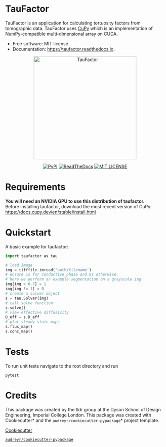 # TauFactor

TauFactor is an application for calculating tortuosity factors from tomographic data. TauFactor uses [CuPy](https://cupy.dev/) which is an implementation of NumPy-compatible multi-dimensional array on CUDA.

-   Free software: MIT license
-   Documentation: https://taufactor.readthedocs.io.

<p align="center">
<img src="https://tldr-group.github.io/static/media/tau_example.685a0640.png" alt="TauFactor" width="324" height="324">
</p>
<p align="center">
<a href="https://pypi.python.org/pypi/taufactor">
        <img src="https://img.shields.io/pypi/v/taufactor.svg"
            alt="PyPI"></a>
<a href="https://taufactor.readthedocs.io/en/latest/?badge=latest">
        <img src="https://readthedocs.org/projects/taufactor/badge/?version=latest"
            alt="ReadTheDocs"></a>
<a href="https://opensource.org/licenses/MIT">
        <img src="https://img.shields.io/badge/License-MIT-yellow.svg"
            alt="MIT LICENSE"></a>
</p>

# Requirements

**You will need an NVIDIA GPU to use this distribution of taufactor.** <br />
Before installing taufactor, download the most recent version of CuPy:
https://docs.cupy.dev/en/stable/install.html

# Quickstart

A basic example for taufactor:

```python
import taufactor as tau

# load image
img = tifffile.imread('path/filename')
# ensure 1s for conductive phase and 0s otherwise.
# here we perform an example segmentation on a grayscale img
img[img > 0.7] = 1
img[img != 1] = 0
# create a solver object
s = tau.Solver(img)
# call solve function
s.solve()
# view effective diffusivity
D_eff = s.D_eff
# plot steady state maps
s.flux_map()
s.conc_map()

```

# Tests

To run unit tests navigate to the root directory and run

```
pytest
```

# Credits

This package was created by the tldr group at the Dyson School of Design Engineering, Imperial College London.
This package was created with Cookiecutter* and the `audreyr/cookiecutter-pypackage`* project template.

[Cookiecutter](https://github.com/audreyr/cookiecutter)

[`audreyr/cookiecutter-pypackage`](https://github.com/audreyr/cookiecutter-pypackage)
